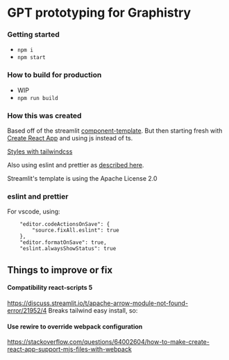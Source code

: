 # GPT prototyping for Graphistry

### Getting started

- `npm i`
- `npm start`

### How to build for production

- WIP
- `npm run build`

### How this was created

Based off of the streamlit [component-template](https://github.com/streamlit/component-template). But then starting fresh with [Create React App](https://github.com/facebook/create-react-app) and using js instead of ts.

[Styles with tailwindcss](https://tailwindcss.com/docs/guides/create-react-app)

Also using eslint and prettier as [described here](https://medium.com/how-to-react/config-eslint-and-prettier-in-visual-studio-code-for-react-js-development-97bb2236b31a).

Streamlit's template is using the Apache License 2.0

### eslint and prettier

For vscode, using:

```
    "editor.codeActionsOnSave": {
        "source.fixAll.eslint": true
    },
    "editor.formatOnSave": true,
    "eslint.alwaysShowStatus": true
```

## Things to improve or fix

#### Compatibility react-scripts 5

https://discuss.streamlit.io/t/apache-arrow-module-not-found-error/21952/4
Breaks tailwind easy install, so:

#### Use rewire to override webpack configuration

https://stackoverflow.com/questions/64002604/how-to-make-create-react-app-support-mjs-files-with-webpack
